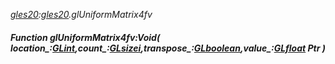 _[gles20](../../modules/gles20/gles20-module.md):[gles20](../../modules/gles20/gles20-module.md).glUniformMatrix4fv_
##### Function glUniformMatrix4fv:Void( location_:[GLint](../../modules/gles20/gles20-glint.md),count_:[GLsizei](../../modules/gles20/gles20-glsizei.md),transpose_:[GLboolean](../../modules/gles20/gles20-glboolean.md),value_:[GLfloat](../../modules/gles20/gles20-glfloat.md) Ptr )
